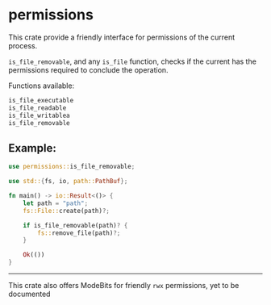 # permissions

This crate provide a friendly interface for permissions of the current
process.

`is_file_removable`, and any `is_file` function, checks if the current has
the permissions required to conclude the operation.

Functions available:
```rust
is_file_executable
is_file_readable
is_file_writablea
is_file_removable
```

## Example:
```rust
use permissions::is_file_removable;

use std::{fs, io, path::PathBuf};

fn main() -> io::Result<()> {
    let path = "path";
    fs::File::create(path)?;

    if is_file_removable(path)? {
        fs::remove_file(path)?;
    }

    Ok(())
}
```

---

This crate also offers ModeBits for friendly `rwx` permissions, yet to be
documented
